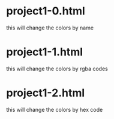 # project1-0.html
this will change the colors by name

# project1-1.html
this will change the colors by rgba codes

# project1-2.html
this will change the colors by hex code
